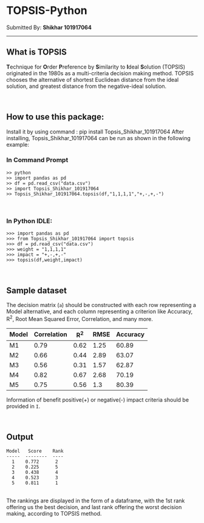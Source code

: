 # TOPSIS-Python

Submitted By: **Shikhar 101917064**

***

## What is TOPSIS

**T**echnique for **O**rder **P**reference by **S**imilarity to **I**deal
**S**olution (TOPSIS) originated in the 1980s as a multi-criteria decision
making method. TOPSIS chooses the alternative of shortest Euclidean distance
from the ideal solution, and greatest distance from the negative-ideal
solution. 

<br>

## How to use this package:

Install it by using command : pip install Topsis_Shikhar_101917064
After installing, Topsis_Shikhar_101917064  can be run as shown in the following example:

### In Command Prompt
```
>> python
>> import pandas as pd
>> df = pd.read_csv("data.csv")
>> import Topsis_Shikhar_101917064
>> Topsis_Shikhar_101917064.topsis(df,"1,1,1,1","+,-,+,-") 
```
<br>

### In Python IDLE:
```
>>> import pandas as pd
>>> from Topsis_Shikhar_101917064 import topsis
>>> df = pd.read_csv("data.csv")
>>> weight = "1,1,1,1"
>>> impact = "+,-,+,-"
>>> topsis(df,weight,impact)
```

<br>

## Sample dataset

The decision matrix (`a`) should be constructed with each row representing a Model alternative, and each column representing a criterion like Accuracy, R<sup>2</sup>, Root Mean Squared Error, Correlation, and many more.

Model | Correlation | R<sup>2</sup> | RMSE | Accuracy
------------ | ------------- | ------------ | ------------- | ------------
M1 |	0.79 | 0.62	| 1.25 | 60.89
M2 |  0.66 | 0.44	| 2.89 | 63.07
M3 |	0.56 | 0.31	| 1.57 | 62.87
M4 |	0.82 | 0.67	| 2.68 | 70.19
M5 |	0.75 | 0.56	| 1.3	 | 80.39

Information of benefit positive(+) or negative(-) impact criteria should be provided in `I`.

<br>

## Output

```
Model   Score    Rank
-----  --------  ----
  1    0.772      2
  2    0.225      5
  3    0.438      4
  4    0.523      3
  5    0.811      1
```
<br>
The rankings are displayed in the form of a dataframe, with the 1st rank offering us the best decision, and last rank offering the worst decision making, according to TOPSIS method.
